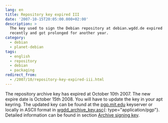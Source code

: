 ```yaml
---
lang: en
title: Repository key expired III
date: '2007-10-15T20:05:00.000+02:00'
description: >
  The key used to sign the Debian repository at debian.wgdd.de expired
  recently and got prolonged for another year.
category:
  - debian
  - planet-debian
tags:
  - english
  - repository
  - debian
  - packaging
redirect_from:
  - /2007/10/repository-key-expired-iii.html
---
```


The repository archive key has expired at October 10th 2007. The new expire
date is October 15th 2008. You will have to update the key in your apt keyring.
The updated key can be found at the [pgp.mit.edu] keyserver or locally in ASCII
format in [wgdd_archive_key.asc]{: type="application/pgp"}. Detailed
information can be found in section [Archive signing key].

[pgp.mit.edu]: http://pgp.mit.edu:11371/pks/lookup?op=get&amp;search=0xE394D996
[wgdd_archive_key.asc]: http://debian.wgdd.de/stuff/wgdd_archive_key.asc
[Archive signing key]: http://debian.wgdd.de/repository#gpgkey

<!-- vim: set tw=79 ts=2 sw=2 ai si et: -->
